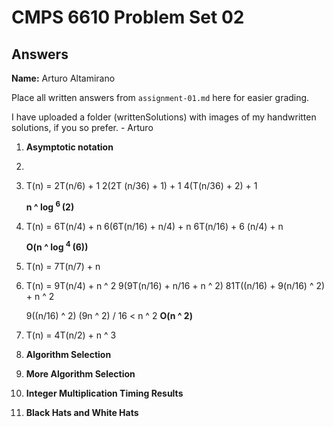   # CMPS 6610 Problem Set 02
## Answers

**Name:** Arturo Altamirano


Place all written answers from `assignment-01.md` here for easier grading.

I have uploaded a folder (writtenSolutions) with images of my handwritten solutions, if you so prefer. - Arturo

1. **Asymptotic notation**
  1. 


  2. T(n) = 2T(n/6) + 1
     2(2T (n/36) + 1) + 1
     4(T(n/36) + 2) + 1

     **n ^ log <sup> 6 </sup> (2)**


  3. T(n) = 6T(n/4) + n
     6(6T(n/16) + n/4) + n 
     6T(n/16) + 6 (n/4) + n

     **O(n ^ log <sup> 4 </sup> (6))**

  4. T(n) = 7T(n/7) + n

  5. T(n) = 9T(n/4) + n ^ 2
     9(9T(n/16) + n/16 + n ^ 2)
     81T((n/16) + 9(n/16) ^ 2) + n ^ 2

     9((n/16) ^ 2)
     (9n ^ 2) / 16 < n ^ 2
     **O(n ^ 2)**

  6. T(n) = 4T(n/2) + n ^ 3

2. **Algorithm Selection**

3. **More Algorithm Selection** 
 
4. **Integer Multiplication Timing Results**

5. **Black Hats and White Hats**
